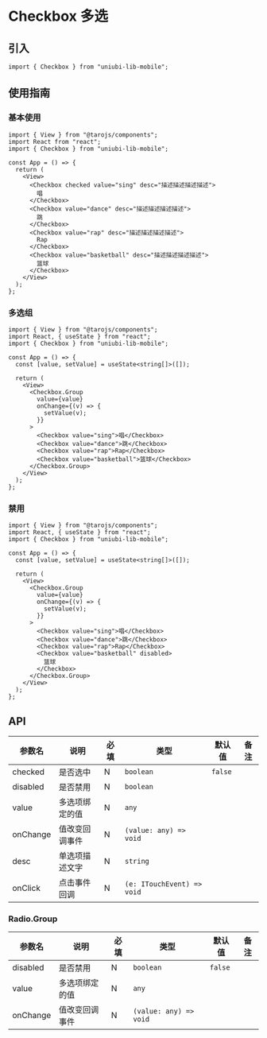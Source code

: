 # Checkbox 多选

## 引入

```tsx
import { Checkbox } from "uniubi-lib-mobile";
```

## 使用指南

### 基本使用

```tsx
import { View } from "@tarojs/components";
import React from "react";
import { Checkbox } from "uniubi-lib-mobile";

const App = () => {
  return (
    <View>
      <Checkbox checked value="sing" desc="描述描述描述描述">
        唱
      </Checkbox>
      <Checkbox value="dance" desc="描述描述描述描述">
        跳
      </Checkbox>
      <Checkbox value="rap" desc="描述描述描述描述">
        Rap
      </Checkbox>
      <Checkbox value="basketball" desc="描述描述描述描述">
        篮球
      </Checkbox>
    </View>
  );
};
```

### 多选组

```tsx
import { View } from "@tarojs/components";
import React, { useState } from "react";
import { Checkbox } from "uniubi-lib-mobile";

const App = () => {
  const [value, setValue] = useState<string[]>([]);

  return (
    <View>
      <Checkbox.Group
        value={value}
        onChange={(v) => {
          setValue(v);
        }}
      >
        <Checkbox value="sing">唱</Checkbox>
        <Checkbox value="dance">跳</Checkbox>
        <Checkbox value="rap">Rap</Checkbox>
        <Checkbox value="basketball">篮球</Checkbox>
      </Checkbox.Group>
    </View>
  );
};
```

### 禁用

```tsx
import { View } from "@tarojs/components";
import React, { useState } from "react";
import { Checkbox } from "uniubi-lib-mobile";

const App = () => {
  const [value, setValue] = useState<string[]>([]);

  return (
    <View>
      <Checkbox.Group
        value={value}
        onChange={(v) => {
          setValue(v);
        }}
      >
        <Checkbox value="sing">唱</Checkbox>
        <Checkbox value="dance">跳</Checkbox>
        <Checkbox value="rap">Rap</Checkbox>
        <Checkbox value="basketball" disabled>
          篮球
        </Checkbox>
      </Checkbox.Group>
    </View>
  );
};
```

## API

| 参数名   | 说明           | 必填 | 类型                       | 默认值  | 备注 |
| -------- | -------------- | ---- | -------------------------- | ------- | ---- |
| checked  | 是否选中       | N    | `boolean`                  | `false` |      |
| disabled | 是否禁用       | N    | `boolean`                  |         |      |
| value    | 多选项绑定的值 | N    | `any`                      |         |      |
| onChange | 值改变回调事件 | N    | `(value: any) => void`     |         |      |
| desc     | 单选项描述文字 | N    | `string`                   |         |      |
| onClick  | 点击事件回调   | N    | `(e: ITouchEvent) => void` |         |      |

### Radio.Group

| 参数名   | 说明           | 必填 | 类型                   | 默认值  | 备注 |
| -------- | -------------- | ---- | ---------------------- | ------- | ---- |
| disabled | 是否禁用       | N    | `boolean`              | `false` |      |
| value    | 多选项绑定的值 | N    | `any`                  |         |      |
| onChange | 值改变回调事件 | N    | `(value: any) => void` |         |      |
